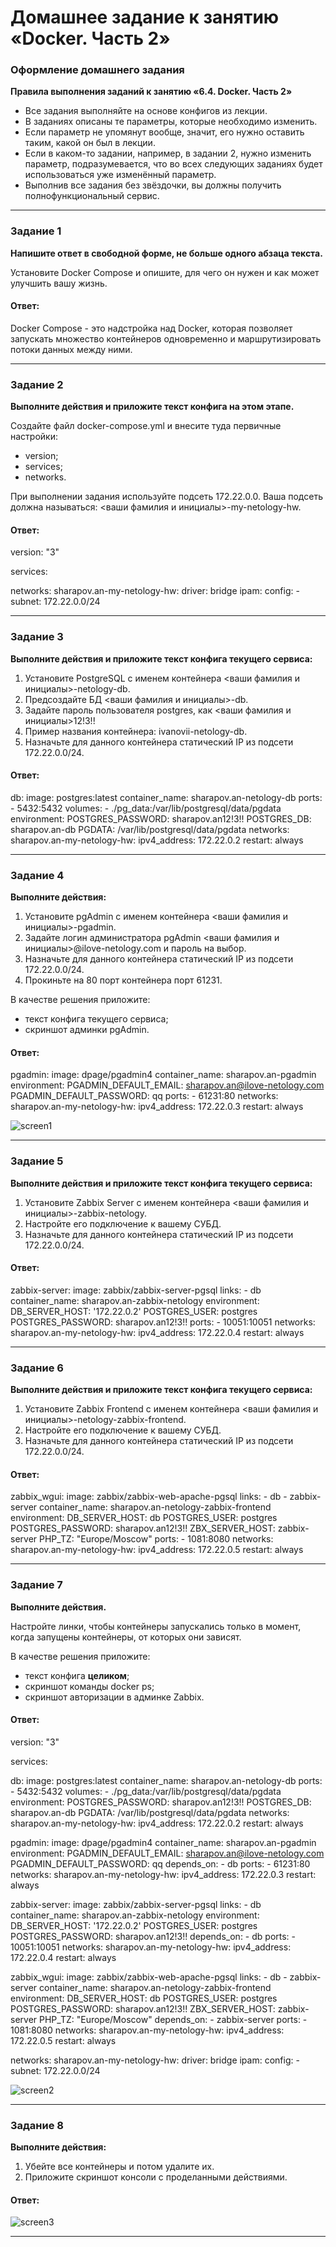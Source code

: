 # Домашнее задание к занятию «Docker. Часть 2»

### Оформление домашнего задания

**Правила выполнения заданий к занятию «6.4. Docker. Часть 2»**

- Все задания выполняйте на основе конфигов из лекции. 
- В заданиях описаны те параметры, которые необходимо изменить. 
- Если параметр не упомянут вообще, значит, его нужно оставить таким, какой он был в лекции. 
- Если в каком-то задании, например, в задании 2, нужно изменить параметр, подразумевается, что во всех следующих заданиях будет использоваться уже изменённый параметр.
- Выполнив все задания без звёздочки, вы должны получить полнофункциональный сервис.

---

### Задание 1

**Напишите ответ в свободной форме, не больше одного абзаца текста.**

Установите Docker Compose и опишите, для чего он нужен и как может улучшить вашу жизнь.

#### Ответ:

Docker Compose - это надстройка над Docker, которая позволяет запускать множество контейнеров одновременно и маршрутизировать потоки данных между ними.

---

### Задание 2 

**Выполните действия и приложите текст конфига на этом этапе.** 

Создайте файл docker-compose.yml и внесите туда первичные настройки: 

 * version;
 * services;
 * networks.

При выполнении задания используйте подсеть 172.22.0.0.
Ваша подсеть должна называться: <ваши фамилия и инициалы>-my-netology-hw.

#### Ответ:

version: "3"

services:

networks:
  sharapov.an-my-netology-hw:
    driver: bridge
    ipam:
      config:
      - subnet: 172.22.0.0/24

---

### Задание 3 

**Выполните действия и приложите текст конфига текущего сервиса:** 

1. Установите PostgreSQL с именем контейнера <ваши фамилия и инициалы>-netology-db. 
2. Предсоздайте БД <ваши фамилия и инициалы>-db.
3. Задайте пароль пользователя postgres, как <ваши фамилия и инициалы>12!3!!
4. Пример названия контейнера: ivanovii-netology-db.
5. Назначьте для данного контейнера статический IP из подсети 172.22.0.0/24.

#### Ответ:

  db:
    image: postgres:latest
    container_name: sharapov.an-netology-db
    ports:
      - 5432:5432
    volumes:
      - ./pg_data:/var/lib/postgresql/data/pgdata
    environment:
      POSTGRES_PASSWORD: sharapov.an12!3!!
      POSTGRES_DB: sharapov.an-db
      PGDATA: /var/lib/postgresql/data/pgdata
    networks:
      sharapov.an-my-netology-hw:
        ipv4_address: 172.22.0.2
    restart: always

---

### Задание 4 

**Выполните действия:**

1. Установите pgAdmin с именем контейнера <ваши фамилия и инициалы>-pgadmin. 
2. Задайте логин администратора pgAdmin <ваши фамилия и инициалы>@ilove-netology.com и пароль на выбор.
3. Назначьте для данного контейнера статический IP из подсети 172.22.0.0/24.
4. Прокиньте на 80 порт контейнера порт 61231.

В качестве решения приложите:

* текст конфига текущего сервиса;
* скриншот админки pgAdmin.

#### Ответ:

  pgadmin:
    image: dpage/pgadmin4
    container_name: sharapov.an-pgadmin
    environment:
      PGADMIN_DEFAULT_EMAIL: sharapov.an@ilove-netology.com
      PGADMIN_DEFAULT_PASSWORD: qq
    ports:
      - 61231:80
    networks:
      sharapov.an-my-netology-hw:
        ipv4_address: 172.22.0.3
    restart: always

![screen1](https://github.com/qqb8/hw-netology/blob/main/6.4.%20screen4.png)

---

### Задание 5 

**Выполните действия и приложите текст конфига текущего сервиса:** 

1. Установите Zabbix Server с именем контейнера <ваши фамилия и инициалы>-zabbix-netology. 
2. Настройте его подключение к вашему СУБД.
3. Назначьте для данного контейнера статический IP из подсети 172.22.0.0/24.

#### Ответ:

  zabbix-server:
    image: zabbix/zabbix-server-pgsql
    links:
      - db
    container_name: sharapov.an-zabbix-netology
    environment:
      DB_SERVER_HOST: '172.22.0.2'
      POSTGRES_USER: postgres
      POSTGRES_PASSWORD: sharapov.an12!3!!
    ports:
      - 10051:10051
    networks:
      sharapov.an-my-netology-hw:
        ipv4_address: 172.22.0.4
    restart: always

---

### Задание 6

**Выполните действия и приложите текст конфига текущего сервиса:** 

1. Установите Zabbix Frontend с именем контейнера <ваши фамилия и инициалы>-netology-zabbix-frontend. 
2. Настройте его подключение к вашему СУБД.
3. Назначьте для данного контейнера статический IP из подсети 172.22.0.0/24.

#### Ответ:

  zabbix_wgui:
    image: zabbix/zabbix-web-apache-pgsql
    links:
      - db
      - zabbix-server
    container_name: sharapov.an-netology-zabbix-frontend
    environment:
      DB_SERVER_HOST: db
      POSTGRES_USER: postgres
      POSTGRES_PASSWORD: sharapov.an12!3!!
      ZBX_SERVER_HOST: zabbix-server
      PHP_TZ: "Europe/Moscow"
    ports:
      - 1081:8080
    networks:
      sharapov.an-my-netology-hw:
        ipv4_address: 172.22.0.5
    restart: always

---

### Задание 7 

**Выполните действия.**

Настройте линки, чтобы контейнеры запускались только в момент, когда запущены контейнеры, от которых они зависят.

В качестве решения приложите:

* текст конфига **целиком**;
* скриншот команды docker ps;
* скриншот авторизации в админке Zabbix.

#### Ответ:

version: "3"

services:

  db:
    image: postgres:latest
    container_name: sharapov.an-netology-db
    ports:
      - 5432:5432
    volumes:
      - ./pg_data:/var/lib/postgresql/data/pgdata
    environment:
      POSTGRES_PASSWORD: sharapov.an12!3!!
      POSTGRES_DB: sharapov.an-db
      PGDATA: /var/lib/postgresql/data/pgdata
    networks:
      sharapov.an-my-netology-hw:
        ipv4_address: 172.22.0.2
    restart: always

  pgadmin:
    image: dpage/pgadmin4
    container_name: sharapov.an-pgadmin
    environment:
      PGADMIN_DEFAULT_EMAIL: sharapov.an@ilove-netology.com
      PGADMIN_DEFAULT_PASSWORD: qq
    depends_on:
      - db
    ports:
      - 61231:80
    networks:
      sharapov.an-my-netology-hw:
        ipv4_address: 172.22.0.3
    restart: always

  zabbix-server:
    image: zabbix/zabbix-server-pgsql
    links:
      - db
    container_name: sharapov.an-zabbix-netology
    environment:
      DB_SERVER_HOST: '172.22.0.2'
      POSTGRES_USER: postgres
      POSTGRES_PASSWORD: sharapov.an12!3!!
    depends_on:
      - db
    ports:
      - 10051:10051
    networks:
      sharapov.an-my-netology-hw:
        ipv4_address: 172.22.0.4
    restart: always

  zabbix_wgui:
    image: zabbix/zabbix-web-apache-pgsql
    links:
      - db
      - zabbix-server
    container_name: sharapov.an-netology-zabbix-frontend
    environment:
      DB_SERVER_HOST: db
      POSTGRES_USER: postgres
      POSTGRES_PASSWORD: sharapov.an12!3!!
      ZBX_SERVER_HOST: zabbix-server
      PHP_TZ: "Europe/Moscow"
    depends_on:
      - zabbix-server 
    ports:
      - 1081:8080
    networks:
      sharapov.an-my-netology-hw:
        ipv4_address: 172.22.0.5
    restart: always

networks:
  sharapov.an-my-netology-hw:
    driver: bridge
    ipam:
      config:
      - subnet: 172.22.0.0/24

![screen2](https://github.com/qqb8/hw-netology/blob/main/6.4.%20screen7.png)

---

### Задание 8 

**Выполните действия:** 

1. Убейте все контейнеры и потом удалите их.
1. Приложите скриншот консоли с проделанными действиями.

#### Ответ:

![screen3](https://github.com/qqb8/hw-netology/blob/main/6.4.%20screen8.png)

---


